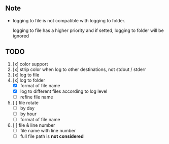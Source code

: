 ## Note

* logging to file is not compatible with logging to folder.

  logging to file has a higher priority and if setted, logging to folder will be ignored

## TODO

1. [x] color support
2. [x] strip color when log to other destinations, not stdout / stderr
3. [x] log to file
4. [x] log to folder
	* [x] format of file name
	* [x] log to different files according to log level
	* [ ] refine file name
5. [ ] file rotate
	* [ ] by day
	* [ ] by hour
	* [ ] format of file name
6. [ ] file & line number
	* [ ] file name with line number
	* [ ] full file path is **not considered**
